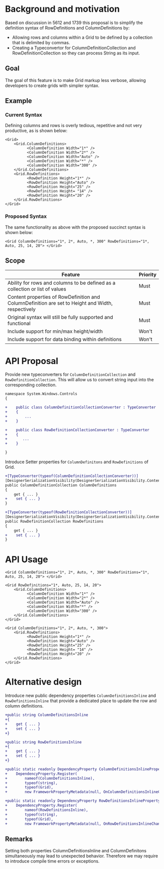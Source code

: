# Background and motivation

Based on discussion in 5612 and 1739 this proposal is to simplify the definition syntax of RowDefinitions and ColumnDefinitions by:

- Allowing rows and columns within a Grid to be defined by a collection that is delimited by commas.
- Creating a Typeconvertor for ColumnDefinitionCollection and RowDefinitionCollection so they can process String as its input.

## Goal
The goal of this feature is to make Grid markup less verbose, allowing developers to create grids with simpler syntax.

## Example
### Current Syntax
Defining columns and rows is overly tedious, repetitive and not very productive, as is shown below:
```
<Grid>
    <Grid.ColumnDefinitions>
          <ColumnDefinition Width="1*" />
          <ColumnDefinition Width="2*" />
          <ColumnDefinition Width="Auto" />
          <ColumnDefinition Width="*" />
          <ColumnDefinition Width="300" />
    </Grid.ColumnDefinitions>
    <Grid.RowDefinitions>
          <RowDefinition Height="1*" />
          <RowDefinition Height="Auto" />
          <RowDefinition Height="25" />
          <RowDefinition Height= "14" />
          <RowDefinition Height="20" />
    </Grid.RowDefinitions>
</Grid>
```
### Proposed Syntax
The same functionality as above with the proposed succinct syntax is shown below:
```
<Grid ColumnDefinitions="1*, 2*, Auto, *, 300" RowDefinitions="1*, Auto, 25, 14, 20"> </Grid>
```

## Scope
| Feature     | Priority      |
| -------------- | -------------- |
| Ability for rows and columns to be defined as a collection or list of values | Must |
| Content properties of RowDefinition and ColumnDefinition are set to Height and Width, respectively | Must |
| Original syntax will still be fully supported and functional | Must |
| Include support for min/max height/width | Won't |
| Include support for data binding within definitions | Won't |


# API Proposal
Provide new typeconverters for `ColumnDefinitionCollection` and `RowDefinitionCollection`. 
This will allow us to convert string input into the corresponding collection.  

```diff
namespace System.Windows.Controls
{

+    public class ColumnDefinitionCollectionConverter : TypeConverter
+    {
+        ...
+    }

+    public class RowDefinitionCollectionConverter : TypeConverter
+    {
+       ...
+    }

}

```
Introduce Setter properties for `ColumnDefinitons` and `RowDefinitions` of Grid. 

```diff
+[TypeConverter(typeof(ColumnDefinitionCollectionConverter))]
[DesignerSerializationVisibility(DesignerSerializationVisibility.Content)]
public ColumnDefinitionCollection ColumnDefinitions
{
    get { ... }
+    set { ... }
}

+[TypeConverter(typeof(RowDefinitionCollectionConverter))]
[DesignerSerializationVisibility(DesignerSerializationVisibility.Content)]
public RowDefinitionCollection RowDefinitions
{
    get { ... }
+    set { ... }
}

```

# API Usage
```xaml
<Grid ColumnDefinitions="1*, 2*, Auto, *, 300" RowDefinitions="1*, Auto, 25, 14, 20"> </Grid>
```

```xaml
<Grid RowDefinitions="1*, Auto, 25, 14, 20">
    <Grid.ColumnDefinitions>
          <ColumnDefinition Width="1*" />
          <ColumnDefinition Width="2*" />
          <ColumnDefinition Width="Auto" />
          <ColumnDefinition Width="*" />
          <ColumnDefinition Width="300" />
    </Grid.ColumnDefinitions>
</Grid>
```

```xaml
<Grid ColumnDefinitions="1*, 2*, Auto, *, 300">
    <Grid.RowDefinitions>
          <RowDefinition Height="1*" />
          <RowDefinition Height="Auto" />
          <RowDefinition Height="25" />
          <RowDefinition Height= "14" />
          <RowDefinition Height="20" />
    </Grid.RowDefinitions>
</Grid>
```

# Alternative design
Introduce new public dependency properties `ColumnDefinitionsInline` and `RowDefinitionsInline` that provide a dedicated place to update the row and column definitions. 

```diff
+public string ColumnDefinitionsInline
+{
+    get { ... }
+    set { ... }
+}

+public string RowDefinitionsInline
+{
+    get { ... }
+    set { ... }
+}

+public static readonly DependencyProperty ColumnDefinitionsInlineProperty =
+    DependencyProperty.Register(
+        nameof(ColumnDefinitionsInline),
+        typeof(string),
+        typeof(Grid),
+        new FrameworkPropertyMetadata(null, OnColumnDefinitionsInlineChanged));

+public static readonly DependencyProperty RowDefinitionsInlineProperty =
+    DependencyProperty.Register(
+        nameof(RowDefinitionsInline),
+        typeof(string),
+        typeof(Grid),
+        new FrameworkPropertyMetadata(null, OnRowDefinitionsInlineChanged));
```

## Remarks
Setting both properties ColumnDefinitionsInline and ColumnDefinitons simultaneously may lead to unexpected behavior. Therefore we may require to introduce compile time errors or exceptions. 
